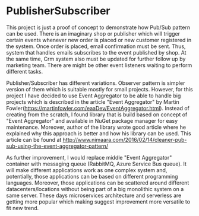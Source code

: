 # PublisherSubscriber
This project is just a proof of concept to demonstrate how Pub/Sub pattern can be used. There is an imaginary shop or publisher which will trigger certain events whenever new order is placed or new customer registered in the system. Once order is placed, email confirmation must be sent. Thus, system that handles emails subscribes to the event published by shop. At the same time, Crm system also must be updated for further follow up by marketing team. There are might be other event listeners waiting to perform different tasks. 
 
Publisher/Subscriber has different variations. Observer pattern is simpler version of them which is suitable mostly for small projects. However, for this project I have decided to use Event Aggregator to be able to handle big projects which is described in the article "Event Aggregator" by Martin Fowler(https://martinfowler.com/eaaDev/EventAggregator.html). 
Instead of creating from the scratch, I found library that is build based on concept of "Event Aggregator" and available in NuGet package manager for easy maintenance. Moreover, author of the library wrote good article where he explained why this approach is better and how his library can be used. This article can be found at http://www.nimaara.com/2016/02/14/cleaner-pub-sub-using-the-event-aggregator-pattern/

As further improvement, I would replace middle "Event Aggregator" container with messaging queue (RabbitMQ, Azure Service Bus queue). It will make different applications work as one complex system and, potentially, those applications can be based on different programming languages. Moreover, those applications can be scattered around different datacenters/locations without being part of a big monolithic system on a same server. These days microservices architecture and serverless are getting more popular which making suggest improvement more versatile to fit new trend. 

